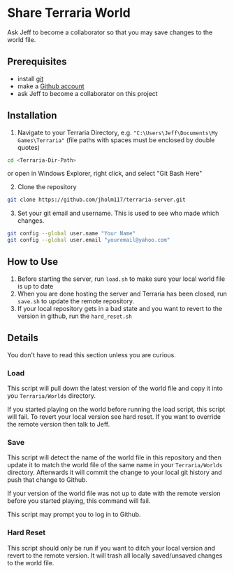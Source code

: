 # Share Terraria World

Ask Jeff to become a collaborator so that you may save changes to the world file.

## Prerequisites

- install [git](https://git-scm.com/download/win)
- make a [Github account](https://github.com/join)
- ask Jeff to become a collaborator on this project

## Installation

1. Navigate to your Terraria Directory, e.g. `"C:\Users\Jeff\Documents\My Games\Terraria"` (file paths with spaces must be enclosed by double quotes)

```sh
cd <Terraria-Dir-Path>
```

or open in Windows Explorer, right click, and select "Git Bash Here"

2. Clone the repository

```sh
git clone https://github.com/jholm117/terraria-server.git
```

3. Set your git email and username. This is used to see who made which changes.

```sh
git config --global user.name "Your Name"
git config --global user.email "youremail@yahoo.com"
```

## How to Use

1. Before starting the server, run `load.sh` to make sure your local world file is up to date
2. When you are done hosting the server and Terraria has been closed, run `save.sh` to update the remote repository.
3. If your local repository gets in a bad state and you want to revert to the version in github, run the `hard_reset.sh`

## Details

You don't have to read this section unless you are curious.

### Load

This script will pull down the latest version of the world file and copy it into you `Terraria/Worlds` directory.

If you started playing on the world before running the load script, this script will fail. To revert your local version see hard reset. If you want to override the remote version then talk to Jeff.

### Save

This script will detect the name of the world file in this repository and then update it to match the world file of the same name in your `Terraria/Worlds` directory. Afterwards it will commit the change to your local git history and push that change to Github.

If your version of the world file was not up to date with the remote version before you started playing, this command will fail.

This script may prompt you to log in to Github.

### Hard Reset

This script should only be run if you want to ditch your local version and revert to the remote version. It will trash all locally saved/unsaved changes to the world file.
